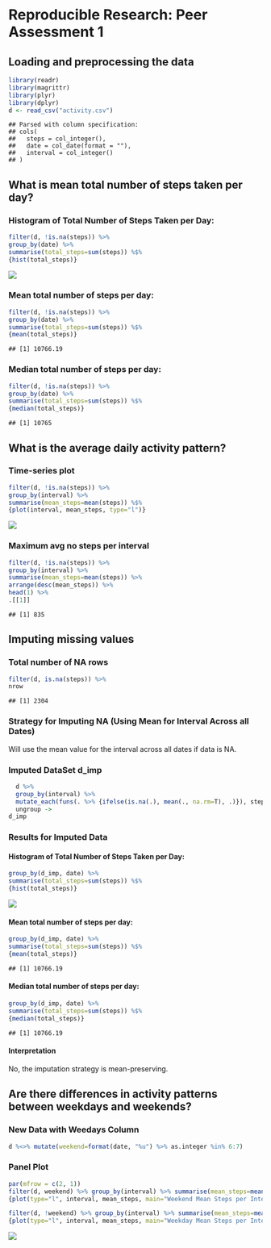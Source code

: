 # Reproducible Research: Peer Assessment 1


## Loading and preprocessing the data


```r
library(readr)
library(magrittr)
library(plyr)
library(dplyr)
d <- read_csv("activity.csv")
```

```
## Parsed with column specification:
## cols(
##   steps = col_integer(),
##   date = col_date(format = ""),
##   interval = col_integer()
## )
```

## What is mean total number of steps taken per day?

### Histogram of Total Number of Steps Taken per Day:

```r
filter(d, !is.na(steps)) %>%
group_by(date) %>%
summarise(total_steps=sum(steps)) %$%
{hist(total_steps)}
```

![](PA1_template_files/figure-html/unnamed-chunk-2-1.png)<!-- -->

### Mean total number of steps per day:


```r
filter(d, !is.na(steps)) %>%
group_by(date) %>%
summarise(total_steps=sum(steps)) %$%
{mean(total_steps)}
```

```
## [1] 10766.19
```
### Median total number of steps per day:

```r
filter(d, !is.na(steps)) %>%
group_by(date) %>%
summarise(total_steps=sum(steps)) %$%
{median(total_steps)}
```

```
## [1] 10765
```
## What is the average daily activity pattern?

### Time-series plot

```r
filter(d, !is.na(steps)) %>%
group_by(interval) %>%
summarise(mean_steps=mean(steps)) %$%
{plot(interval, mean_steps, type="l")}
```

![](PA1_template_files/figure-html/unnamed-chunk-5-1.png)<!-- -->

### Maximum avg no steps per interval

```r
filter(d, !is.na(steps)) %>%
group_by(interval) %>%
summarise(mean_steps=mean(steps)) %>%
arrange(desc(mean_steps)) %>%
head(1) %>%
.[[1]]
```

```
## [1] 835
```

## Imputing missing values

### Total number of NA rows


```r
filter(d, is.na(steps)) %>%
nrow
```

```
## [1] 2304
```

### Strategy for Imputing NA (Using Mean for Interval Across all Dates)

Will use the mean value for the interval across all dates if data is NA.

### Imputed DataSet d\_imp

```r
  d %>%
  group_by(interval) %>%
  mutate_each(funs(. %>% {ifelse(is.na(.), mean(., na.rm=T), .)}), steps) %>%
  ungroup ->
d_imp
```

### Results for Imputed Data
#### Histogram of Total Number of Steps Taken per Day:

```r
group_by(d_imp, date) %>%
summarise(total_steps=sum(steps)) %$%
{hist(total_steps)}
```

![](PA1_template_files/figure-html/unnamed-chunk-9-1.png)<!-- -->

#### Mean total number of steps per day:


```r
group_by(d_imp, date) %>%
summarise(total_steps=sum(steps)) %$%
{mean(total_steps)}
```

```
## [1] 10766.19
```

#### Median total number of steps per day:

```r
group_by(d_imp, date) %>%
summarise(total_steps=sum(steps)) %$%
{median(total_steps)}
```

```
## [1] 10766.19
```

#### Interpretation
No, the imputation strategy is mean-preserving.


## Are there differences in activity patterns between weekdays and weekends?

### New Data with Weedays Column

```r
d %<>% mutate(weekend=format(date, "%u") %>% as.integer %in% 6:7) 
```


### Panel Plot

```r
par(mfrow = c(2, 1))
filter(d, weekend) %>% group_by(interval) %>% summarise(mean_steps=mean(steps, na.rm=T)) %$%
{plot(type="l", interval, mean_steps, main="Weekend Mean Steps per Interval")}

filter(d, !weekend) %>% group_by(interval) %>% summarise(mean_steps=mean(steps, na.rm=T)) %$%
{plot(type="l", interval, mean_steps, main="Weekday Mean Steps per Interval")}
```

![](PA1_template_files/figure-html/unnamed-chunk-13-1.png)<!-- -->
